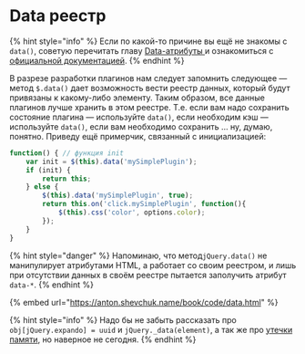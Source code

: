 # Data реестр

{% hint style="info" %}
Если по какой-то причине вы ещё не знакомы с `data()`, советую перечитать главу [Data-атрибуты ](../20\_attributes\_and\_properties/data-atributy.md)и ознакомиться с [официальной документацией](https://api.jquery.com/data/).&#x20;
{% endhint %}

В разрезе разработки плагинов нам следует запомнить следующее — метод `$.data()`  дает возможность вести реестр данных, который будут привязаны к какому-либо элементу. Таким образом, все данные плагинов лучше хранить в этом реестре. Т.е. если вам надо сохранить состояние плагина — используйте `data()`, если необходим кэш — используйте `data()`, если вам необходимо сохранить … ну, думаю, понятно. Приведу ещё примерчик, связанный с инициализацией:

```javascript
function() { // функция init
    var init = $(this).data('mySimplePlugin');
    if (init) {
        return this;
    } else {
        $(this).data('mySimplePlugin', true);
        return this.on('click.mySimplePlugin', function(){
            $(this).css('color', options.color);
        });
    }
}
```

{% hint style="danger" %}
Напоминаю, что метод`jQuery.data()` не манипулирует атрибутами HTML, а работает со своим реестром, и лишь при отсутствии данных в своём реестре пытается заполучить атрибут `data-*`.
{% endhint %}

{% embed url="https://anton.shevchuk.name/book/code/data.html" %}

{% hint style="info" %}
Надо бы не забыть рассказать про `obj[jQuery.expando] = uuid` и `jQuery._data(element)`, а так же про [утечки памяти](https://learn.javascript.ru/memory-leaks-jquery), но наверное не сегодня.
{% endhint %}
